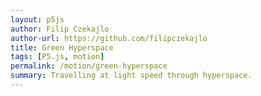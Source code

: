 ```yaml
---  
layout: p5js
author: Filip Czekajlo
author-url: https://github.com/filipczekajlo
title: Green Hyperspace
tags: [P5.js, motion]
permalink: /motion/green-hyperspace
summary: Travelling at light speed through hyperspace.
---  
```

